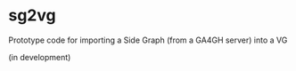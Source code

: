 # sg2vg
Prototype code for importing a Side Graph (from a GA4GH server) into a VG 

(in development)

